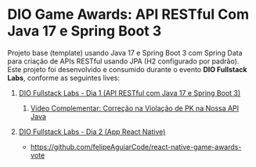 #  DIO Game Awards: API RESTful Com Java 17 e Spring Boot 3

Projeto base (template) usando Java 17 e Spring Boot 3 com Spring Data para criação de APIs RESTful usando JPA (H2 configurado por padrão). Este projeto foi desenvolvido e consumido durante o evento **DIO Fullstack Labs**, conforme as seguintes lives:

1. [DIO Fullstack Labs - Dia 1 (API RESTful com Java 17 e Spring Boot 3)](https://web.dio.me/lives/dio-fullstack-labs-dia-1)
    1. [Vídeo Complementar: Correção na Violação de PK na Nossa API Java](https://youtu.be/Rxu9zmowTe8)

2. [DIO Fullstack Labs - Dia 2 (App React Native)](https://web.dio.me/lives/dio-fullstack-labs-dia-2)
    - https://github.com/felipeAguiarCode/react-native-game-awards-vote
